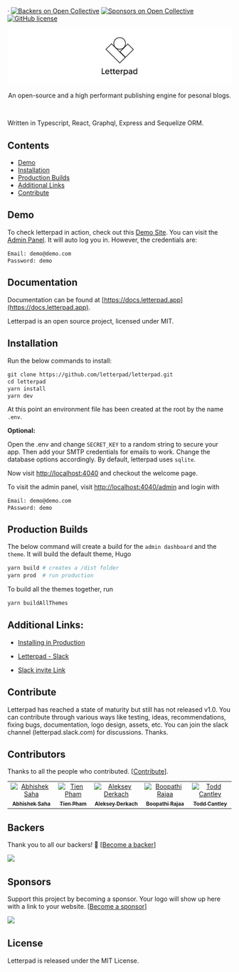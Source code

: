 &middot; [![Backers on Open Collective](https://opencollective.com/letterpad/backers/badge.svg)](#backers) [![Sponsors on Open Collective](https://opencollective.com/letterpad/sponsors/badge.svg)](#sponsors) [![GitHub license](https://img.shields.io/badge/license-MIT-blue.svg)](https://github.com/letterpad/letterpad/blob/master/LICENSE)

<img src="banner.jpg">

<p align="center">
  An open-source and a high performant publishing engine for pesonal blogs. <br/>
</p>

<br/>

Written in Typescript, React, Graphql, Express and Sequelize ORM.

## Contents

- [Demo](#demo)
- [Installation](#installation)
- [Production Builds](#production-builds)
- [Additional Links](#additional-links)
- [Contribute](#contribute)

## Demo

To check letterpad in action, check out this [Demo Site](https://letterpad.app/demo).
You can visit the [Admin Panel](https://letterpad.app/demo/admin/login). It will auto log you in.
However, the credentials are:

```
Email: demo@demo.com
Password: demo
```

## Documentation

Documentation can be found at [https://docs.letterpad.app](https://docs.letterpad.app).

Letterpad is an open source project, licensed under MIT.

## Installation

Run the below commands to install:

```
git clone https://github.com/letterpad/letterpad.git
cd letterpad
yarn install
yarn dev
```

At this point an environment file has been created at the root by the name `.env`.

**Optional:**

Open the .env and change `SECRET_KEY` to a random string to secure your app. Then add your SMTP credentials for emails to work. Change the database options accordingly. By default, letterpad uses `sqlite`.

Now visit [http://localhost:4040](http://localhost:4040) and checkout the welcome page.

To visit the admin panel, visit [http://localhost:4040/admin](http://localhost:4040/admin) and login with

```
Email: demo@demo.com
PAssword: demo
```

## Production Builds

The below command will create a build for the `admin dashboard` and the `theme`. It will build the default theme, Hugo

```sh
yarn build # creates a /dist folder
yarn prod  # run production
```

To build all the themes together, run

```sh
yarn buildAllThemes
```

## Additional Links:

- [Installing in Production](https://medium.com/@ajaxtown/installing-letterpad-in-digital-ocean-8ed53c66b114)

- [Letterpad - Slack](https://letterpad.slack.com)

- [Slack invite Link](https://tinyurl.com/letterpad)

## Contribute

Letterpad has reached a state of maturity but still has not released v1.0. You can contribute through various ways like
testing, ideas, recommendations, fixing bugs, documentation, logo design, assets, etc. You can join the slack channel (letterpad.slack.com) for discussions. Thanks.

## Contributors

Thanks to all the people who contributed. [[Contribute](CONTRIBUTING.md)].

<table>
    <tr>
        <td align="center">
            <a href="https://github.com/ajaxtown"><img src="https://avatars3.githubusercontent.com/u/1502352?s=460&v=4" width="100px;" alt="Abhishek Saha" />
                <br /><sub><b>Abhishek Saha</b></sub></a>
           </td>
        <td align="center">
            <a href="https://github.com/tienpham94"><img src="https://avatars0.githubusercontent.com/u/25751050?s=460&v=4" width="100px;" alt="Tien Pham" />
                <br /><sub><b>Tien Pham</b></sub></a>
           </td>
        <td align="center">
            <a href="https://github.com/alder"><img src="https://avatars3.githubusercontent.com/u/199887?s=460&v=4" width="100px;" alt="Aleksey Derkach" />
                <br /><sub><b>Aleksey Derkach</b></sub></a>
        </td>
        <td align="center">
            <a href="https://github.com/boopathi"><img src="https://avatars1.githubusercontent.com/u/294474?s=460&v=4" width="100px;" alt="Boopathi Rajaa" />
                <br /><sub><b>Boopathi Rajaa</b></sub></a>
            </td>
       </td>
       <td align="center">
            <a href="https://toddcantley.com"><img src="https://cdn.dribbble.com/users/997175/avatars/normal/dd175be405cc04ac43be1877f521184d.png?1501249987" width="100px;" alt="Todd Cantley" />
                <br /><sub><b>Todd Cantley</b></sub></a>
            </td>
       </td>
    </tr>
</table>

## Backers

Thank you to all our backers! 🙏 [[Become a backer](https://opencollective.com/letterpad#backer)]

<a href="https://opencollective.com/letterpad#backers" target="_blank">
    <img src="https://opencollective.com/letterpad/backers.svg?width=890">
</a>

## Sponsors

Support this project by becoming a sponsor. Your logo will show up here with a link to your website. [[Become a sponsor](https://opencollective.com/letterpad#sponsor)]

<a href="https://opencollective.com/letterpad/sponsor/0/website" target="_blank">
    <img src="https://opencollective.com/letterpad/sponsor/0/avatar.svg">
</a>

## License

Letterpad is released under the MIT License.
